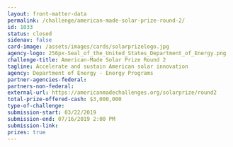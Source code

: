 ```yaml
---
layout: front-matter-data
permalink: /challenge/american-made-solar-prize-round-2/
id: 1033
status: closed
sidenav: false
card-image: /assets/images/cards/solarprizelogo.jpg
agency-logo: 256px-Seal_of_the_United_States_Department_of_Energy.png
challenge-title: American-Made Solar Prize Round 2
tagline: Accelerate and sustain American solar innovation
agency: Department of Energy - Energy Programs
partner-agencies-federal: 
partners-non-federal: 
external-url: https://americanmadechallenges.org/solarprize/round2
total-prize-offered-cash: $3,000,000
type-of-challenge: 
submission-start: 03/22/2019
submission-end: 07/16/2019 2:00 PM
submission-link:  
prizes: true
---
```




